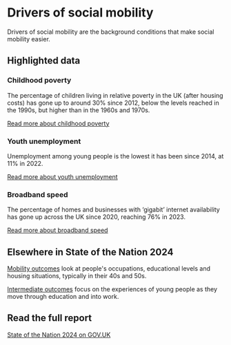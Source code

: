 # Drivers of social mobility
Drivers of social mobility are the background conditions that make social mobility easier.

## Highlighted data
<div class="grid grid3 grid-domain">
    <div class="govuk-body">
        <h3 class="govuk-heading-s">
            Childhood poverty
        </h3>
        <div class="chart-container" aria-hidden="true">
            <div id="chart1"></div>
        </div>
        <script>
            new Chart(
                'chart1',
                '/static/data/by-page/drivers_of_social_mobility/DR12-2.0-childhood-poverty--by-year-and-country--uk-only--chart-format.csv',
                {
                    "height": 200,
                    "type": "liney",
                    "xkey": "time_period",
                    "ykey": "value",
                    "zkey": "area_name",
                    "sort": "time_period",
                    "scale": "%",
                    "xgrid": false,
                    "ygrid": true,
                    "xticks": [1997, 2012, 2023],
                    "yticks": 2,
                    "legend": false,
                    "showDots": false,
                    "colourScheme": ["#5694ca"],
                    "range": [0, 40],
                    "margin": [0, 0, 0, 0],
                    "maxLabelLength": 50
                }
            )
        </script>
        <p class="govuk-body">
            The percentage of children living in relative poverty in the UK (after housing costs) has gone up to around 30% since 2012,
            below the levels reached in the 1990s, but higher than in the 1960s and 1970s.
        </p>
        <a href="/drivers_of_social_mobility/conditions_of_childhood/childhood_poverty/latest"
           class="govuk-link">
            Read more
            <span class="govuk-visually-hidden">about childhood poverty</span>
        </a>
    </div>
    <div class="govuk-body">
        <h3 class="govuk-heading-s">
            Youth unemployment
        </h3>
        <div class="chart-container" aria-hidden="true">
            <div id="chart2"></div>
        </div>
        <script>
            new Chart(
                'chart2',
                '/drivers_of_social_mobility/work_opportunities_for_young_people/youth_unemployment/2.0/DR32-2.0-youth-unemployment--by-year--chart-format.csv',
                {
                    "type": "bary",
                    "xkey": "time_period",
                    "ykey": "value",
                    "zkey": "area_name",
                    "sort": "time_period",
                    "scale": "%",
                    "rounding": "0dp",
                    "xgrid": false,
                    "ygrid": true,
                    "xticks": "first-last",
                    "yticks": 5,
                    "legend": false,
                    "showDots": false,
                    "colourScheme": ["#5694ca"],
                    "range": [0, 20],
                    "margin": [0, 0, 0, 0],
                    "maxLabelLength": 45
                }
            )
        </script>
        <p class="govuk-body">
            Unemployment among young people is the lowest it has been since 2014, at 11% in 2022.
        </p>
        <a href="/drivers_of_social_mobility/work_opportunities_for_young_people/youth_unemployment/latest"
           class="govuk-link">
            Read more
            <span class="govuk-visually-hidden">about youth unemployment</span>
        </a>
    </div>
    <div class="govuk-body">
        <h3 class="govuk-heading-s">
            Broadband speed
        </h3>
        <div class="chart-container" aria-hidden="true">
            <div id="chart3"></div>
        </div>
        <script>
            new Chart(
                'chart3',
                '/static/data/by-page/drivers_of_social_mobility/DR51-2.0-broadband-speed--by-year-and-country--uk-only--chart-format.csv',
                {
                    "height": 200,
                    "type": "liney",
                    "xkey": "time_period",
                    "ykey": "value",
                    "zkey": "area_name",
                    "sort": "time_period",
                    "scale": "%",
                    "rounding": "0dp",
                    "xgrid": false,
                    "ygrid": true,
                    "xticks": "first-last",
                    "yticks": 2,
                    "legend": false,
                    "showDots": true,
                    "colourScheme": ["#5694ca"],
                    "range": [0, 100],
                    "margin": [0, 0, 0, 15],
                    "maxLabelLength": 35
                }
            )
        </script>
        <p class="govuk-body">
            The percentage of homes and businesses with ‘gigabit’ internet availability has gone up across the UK since 2020, reaching 76% in 2023.
        </p>
        <a href="/drivers_of_social_mobility/research_and_development_environment/broadband_speed/latest"
           class="govuk-link">
            Read more
            <span class="govuk-visually-hidden">about broadband speed</span>
        </a>
    </div>
</div>

## Elsewhere in State of the Nation 2024
[Mobility outcomes](/mobility_outcomes)
look at people's occupations, educational levels and housing situations, typically in their 40s and 50s.

[Intermediate outcomes](/intermediate_outcomes)
focus on the experiences of young people as they move through education and into work.

## Read the full report
[State of the Nation 2024 on GOV.UK](https://www.gov.uk/government/publications/state-of-the-nation-2024-local-to-national-mapping-opportunities-for-all)
